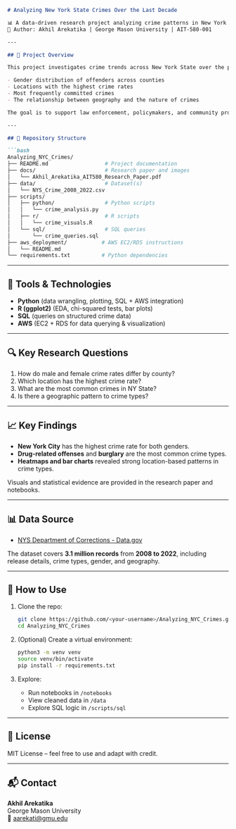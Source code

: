 ```markdown
# Analyzing New York State Crimes Over the Last Decade

📊 A data-driven research project analyzing crime patterns in New York State (2008–2022), using Python, R, SQL, and AWS.  
📍 Author: Akhil Arekatika | George Mason University | AIT-580-001

---

## 📌 Project Overview

This project investigates crime trends across New York State over the past decade, focusing on:

- Gender distribution of offenders across counties
- Locations with the highest crime rates
- Most frequently committed crimes
- The relationship between geography and the nature of crimes

The goal is to support law enforcement, policymakers, and community programs with actionable insights through data visualization and statistical analysis.

---

## 📁 Repository Structure

```bash
Analyzing_NYC_Crimes/
├── README.md                  # Project documentation
├── docs/                      # Research paper and images
│   └── Akhil_Arekatika_AIT580_Research_Paper.pdf
├── data/                      # Dataset(s)
│   └── NYS_Crime_2008_2022.csv
├── scripts/
│   ├── python/                # Python scripts
│   │   └── crime_analysis.py
│   ├── r/                     # R scripts
│   │   └── crime_visuals.R
│   └── sql/                   # SQL queries
│       └── crime_queries.sql
├── aws_deployment/           # AWS EC2/RDS instructions
│   └── README.md
└── requirements.txt          # Python dependencies
```

---

## 🧰 Tools & Technologies

- **Python** (data wrangling, plotting, SQL + AWS integration)
- **R (ggplot2)** (EDA, chi-squared tests, bar plots)
- **SQL** (queries on structured crime data)
- **AWS** (EC2 + RDS for data querying & visualization)

---

## 🔍 Key Research Questions

1. How do male and female crime rates differ by county?
2. Which location has the highest crime rate?
3. What are the most common crimes in NY State?
4. Is there a geographic pattern to crime types?

---

## 📈 Key Findings

- **New York City** has the highest crime rate for both genders.
- **Drug-related offenses** and **burglary** are the most common crime types.
- **Heatmaps and bar charts** revealed strong location-based patterns in crime types.

Visuals and statistical evidence are provided in the research paper and notebooks.

---

## 📊 Data Source

- [NYS Department of Corrections - Data.gov](https://data.ny.gov/Public-Safety/Prison-Releases-Beginning-2008/vcp4-2eiu)

The dataset covers **3.1 million records** from **2008 to 2022**, including release details, crime types, gender, and geography.

---

## 🚀 How to Use

1. Clone the repo:
   ```bash
   git clone https://github.com/<your-username>/Analyzing_NYC_Crimes.git
   cd Analyzing_NYC_Crimes
   ```

2. (Optional) Create a virtual environment:
   ```bash
   python3 -m venv venv
   source venv/bin/activate
   pip install -r requirements.txt
   ```

3. Explore:
   - Run notebooks in `/notebooks`
   - View cleaned data in `/data`
   - Explore SQL logic in `/scripts/sql`

---

## 📜 License

MIT License – feel free to use and adapt with credit.

---

## 📬 Contact

**Akhil Arekatika**  
George Mason University  
📧 aarekati@gmu.edu

```
